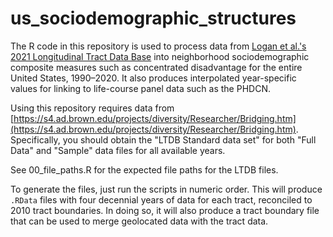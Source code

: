 # us_sociodemographic_structures
 
The R code in this repository is used to process data from [Logan et al.'s 2021 Longitudinal 
Tract Data Base](https://s4.ad.brown.edu/projects/diversity/Researcher/Bridging.htm) into 
neighborhood sociodemographic composite measures such as concentrated disadvantage for the entire United States, 1990–2020.
It also produces interpolated year-specific values for linking to life-course panel data such as the PHDCN.

Using this repository requires data from [https://s4.ad.brown.edu/projects/diversity/Researcher/Bridging.htm](https://s4.ad.brown.edu/projects/diversity/Researcher/Bridging.htm). Specifically, you should obtain the "LTDB Standard data set" for both "Full Data" and "Sample" data files for all available years.

See 00_file_paths.R for the expected file paths for the LTDB files.

To generate the files, just run the scripts in numeric order. This will produce
`.RData` files with four decennial years of data for each tract, reconciled to
2010 tract boundaries. In doing so, it will also produce a tract boundary file
that can be used to merge geolocated data with the tract data.